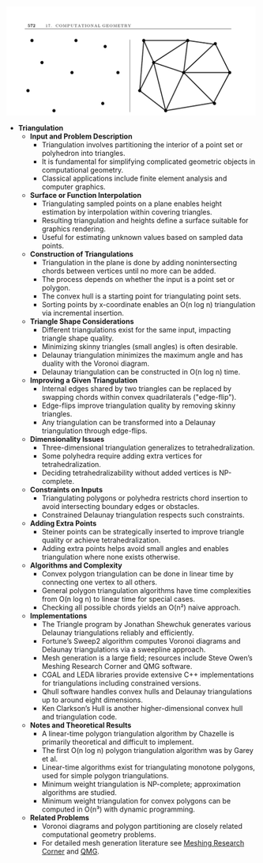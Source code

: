 ![ADM-ch17-geometry-triangulation](ADM-ch17-geometry-triangulation.best.png)

- **Triangulation**
  - **Input and Problem Description**
    - Triangulation involves partitioning the interior of a point set or polyhedron into triangles.
    - It is fundamental for simplifying complicated geometric objects in computational geometry.
    - Classical applications include finite element analysis and computer graphics.
  - **Surface or Function Interpolation**
    - Triangulating sampled points on a plane enables height estimation by interpolation within covering triangles.
    - Resulting triangulation and heights define a surface suitable for graphics rendering.
    - Useful for estimating unknown values based on sampled data points.
  - **Construction of Triangulations**
    - Triangulation in the plane is done by adding nonintersecting chords between vertices until no more can be added.
    - The process depends on whether the input is a point set or polygon.
    - The convex hull is a starting point for triangulating point sets.
    - Sorting points by x-coordinate enables an O(n log n) triangulation via incremental insertion.
  - **Triangle Shape Considerations**
    - Different triangulations exist for the same input, impacting triangle shape quality.
    - Minimizing skinny triangles (small angles) is often desirable.
    - Delaunay triangulation minimizes the maximum angle and has duality with the Voronoi diagram.
    - Delaunay triangulation can be constructed in O(n log n) time.
  - **Improving a Given Triangulation**
    - Internal edges shared by two triangles can be replaced by swapping chords within convex quadrilaterals ("edge-flip").
    - Edge-flips improve triangulation quality by removing skinny triangles.
    - Any triangulation can be transformed into a Delaunay triangulation through edge-flips.
  - **Dimensionality Issues**
    - Three-dimensional triangulation generalizes to tetrahedralization.
    - Some polyhedra require adding extra vertices for tetrahedralization.
    - Deciding tetrahedralizability without added vertices is NP-complete.
  - **Constraints on Inputs**
    - Triangulating polygons or polyhedra restricts chord insertion to avoid intersecting boundary edges or obstacles.
    - Constrained Delaunay triangulation respects such constraints.
  - **Adding Extra Points**
    - Steiner points can be strategically inserted to improve triangle quality or achieve tetrahedralization.
    - Adding extra points helps avoid small angles and enables triangulation where none exists otherwise.
  - **Algorithms and Complexity**
    - Convex polygon triangulation can be done in linear time by connecting one vertex to all others.
    - General polygon triangulation algorithms have time complexities from O(n log n) to linear time for special cases.
    - Checking all possible chords yields an O(n²) naive approach.
  - **Implementations**
    - The Triangle program by Jonathan Shewchuk generates various Delaunay triangulations reliably and efficiently.
    - Fortune’s Sweep2 algorithm computes Voronoi diagrams and Delaunay triangulations via a sweepline approach.
    - Mesh generation is a large field; resources include Steve Owen’s Meshing Research Corner and QMG software.
    - CGAL and LEDA libraries provide extensive C++ implementations for triangulations including constrained versions.
    - Qhull software handles convex hulls and Delaunay triangulations up to around eight dimensions.
    - Ken Clarkson’s Hull is another higher-dimensional convex hull and triangulation code.
  - **Notes and Theoretical Results**
    - A linear-time polygon triangulation algorithm by Chazelle is primarily theoretical and difficult to implement.
    - The first O(n log n) polygon triangulation algorithm was by Garey et al.
    - Linear-time algorithms exist for triangulating monotone polygons, used for simple polygon triangulations.
    - Minimum weight triangulation is NP-complete; approximation algorithms are studied.
    - Minimum weight triangulation for convex polygons can be computed in O(n³) with dynamic programming.
  - **Related Problems**
    - Voronoi diagrams and polygon partitioning are closely related computational geometry problems.
    - For detailed mesh generation literature see [Meshing Research Corner](http://www.andrew.cmu.edu/user/sowen/mesh.html) and [QMG](http://www.cs.cornell.edu/Info/People/vavasis/qmg-home.html).
